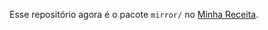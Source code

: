 Esse repositório agora é o pacote `mirror/` no [Minha Receita](https://github.com/cuducos/minha-receita).
